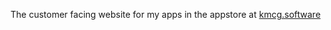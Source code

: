 The customer facing website for my apps in the appstore at <a href="http://kmcg.software">kmcg.software</a>
